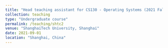 ```yaml
---
title: "Head teaching assistant for CS130 - Operating Systems (2021 Fall)"
collection: teaching
type: "Undergraduate course"
permalink: /teaching/shtc2
venue: "ShanghaiTech University, Shanghai"
date: 2021-09-01
location: "Shanghai, China"
---
```

